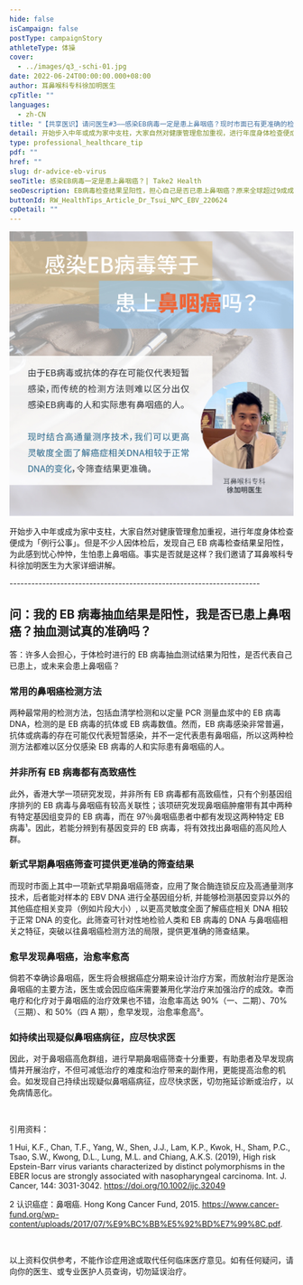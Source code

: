 ```yaml
---
hide: false
isCampaign: false
postType: campaignStory
athleteType: 体操
cover:
  - ../images/q3_-schi-01.jpg
date: 2022-06-24T00:00:00.000+08:00
author: 耳鼻喉科专科徐加明医生
cpTitle: ""
languages:
  - zh-CN
title: "【共享医识】请问医生#3——感染EB病毒一定是患上鼻咽癌？现时市面已有更准确的检查？ "
detail: 开始步入中年或成为家中支柱，大家自然对健康管理愈加重视，进行年度身体检查便成为「例行公事」。但是不少人因体检后，发现自己EB病毒检查结果呈阳性，为此感到忧心忡忡，生怕患上鼻咽癌。事实是否就是这样？我们邀请了耳鼻喉科专科徐加明医生为大家详细讲解。
type: professional_healthcare_tip
pdf: ""
href: ""
slug: dr-advice-eb-virus
seoTitle: 感染EB病毒一定是患上鼻咽癌？| Take2 Health
seoDescription: EB病毒检查结果呈阳性，担心自己是否已患上鼻咽癌？原来全球超过9成成年人曾感染EB病毒，那EB病毒和鼻咽癌有多大关联？立即和Take2 Health一探究竟。
buttonId: RW_HealthTips_Article_Dr_Tsui_NPC_EBV_220624
cpDetail: ""
---
```

![EB 病毒感染非常普遍，并不一定代表患有鼻咽癌](../images/q3_schi-01.jpg)

开始步入中年或成为家中支柱，大家自然对健康管理愈加重视，进行年度身体检查便成为「例行公事」。但是不少人因体检后，发现自己 EB 病毒检查结果呈阳性，为此感到忧心忡忡，生怕患上鼻咽癌。事实是否就是这样？我们邀请了耳鼻喉科专科徐加明医生为大家详细讲解。

\---------------------------------------------------------------------

## **问：我的 EB 病毒抽血结果是阳性，我是否已患上鼻咽癌？抽血测试真的准确吗？**

答：许多人会担心，于体检时进行的 EB 病毒抽血测试结果为阳性，是否代表自己已患上，或未来会患上鼻咽癌？

### 常用的**鼻咽癌**检测方法

两种最常用的检测方法，包括血清学检测和以定量 PCR 测量血浆中的 EB 病毒 DNA，检测的是 EB 病毒的抗体或 EB 病毒数值。然而，EB 病毒感染非常普遍，抗体或病毒的存在可能仅代表短暂感染，并不一定代表患有鼻咽癌，所以这两种检测方法都难以区分仅感染 EB 病毒的人和实际患有鼻咽癌的人。

### 并非所有 EB 病毒都有高致癌性

此外，香港大学一项研究发现，并非所有 EB 病毒都有高致癌性，只有个别基因组序排列的 EB 病毒与鼻咽癌有较高关联性；该项研究发现鼻咽癌肿瘤带有其中两种有特定基因组变异的 EB 病毒，而在 97％鼻咽癌患者中都有发现这两种特定 EB 病毒¹。因此，若能分辨到有基因变异的 EB 病毒，将有效找出鼻咽癌的高风险人群。

### 新式早期鼻咽癌筛查可提供更准确的筛查结果

而现时市面上其中一项新式早期鼻咽癌筛查，应用了聚合酶连锁反应及高通量测序技术，后者能对样本的 EBV DNA 进行全基因组分析, 并能够检测基因变异以外的其他癌症相关变异（例如片段大小）, 以更高灵敏度全面了解癌症相关 DNA 相较于正常 DNA 的变化。此筛查可针对性地检验人类和 EB 病毒的 DNA 与鼻咽癌相关之特征，突破以往鼻咽癌检测方法的局限，提供更准确的筛查结果。

### 愈早发现鼻咽癌，治愈率愈高

倘若不幸确诊鼻咽癌，医生将会根据癌症分期来设计治疗方案，而放射治疗是医治鼻咽癌的主要方法，医生或会因应临床需要兼用化学治疗来加强治疗的成效。幸而电疗和化疗对于鼻咽癌的治疗效果也不错，治愈率高达 90%（一、二期）、70%（三期）、和 50%（四 A 期），愈早发现，治愈率愈高²。

### 如持续出现疑似鼻咽癌病征，应尽快求医

因此，对于鼻咽癌高危群组，进行早期鼻咽癌筛查十分重要，有助患者及早发现病情并开展治疗，不但可减低治疗的难度和治疗带来的副作用，更能提高治愈的机会。如发现自己持续出现疑似鼻咽癌病征，应尽快求医，切勿拖延诊断或治疗，以免病情恶化。

<br/>

引用资料：

1 Hui, K.F., Chan, T.F., Yang, W., Shen, J.J., Lam, K.P., Kwok, H., Sham, P.C., Tsao, S.W., Kwong, D.L., Lung, M.L. and Chiang, A.K.S. (2019), High risk Epstein-Barr virus variants characterized by distinct polymorphisms in the EBER locus are strongly associated with nasopharyngeal carcinoma. Int. J. Cancer, 144: 3031-3042. https://doi.org/10.1002/ijc.32049

2 认识癌症：鼻咽癌. Hong Kong Cancer Fund, 2015. https://www.cancer-fund.org/wp-content/uploads/2017/07/%E9%BC%BB%E5%92%BD%E7%99%8C.pdf.

<br/>

以上资料仅供参考，不能作诊症用途或取代任何临床医疗意见。如有任何疑问，请向你的医生、或专业医护人员查询，切勿延误治疗。